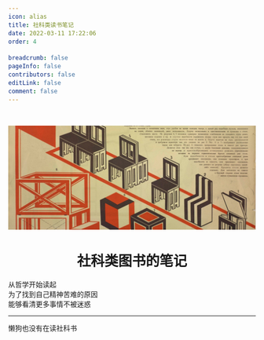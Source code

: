 ```yaml
---
icon: alias
title: 社科类读书笔记
date: 2022-03-11 17:22:06
order: 4

breadcrumb: false  
pageInfo: false  
contributors: false  
editLink: false  
comment: false
---
```


<style type="text/css">  
html body div.page-title { display: none}  
</style>

<br/>


![](./static/SocialScienceReadingNotes-images-1.jpg)

<div align="center"><h1><strong>社科类图书的笔记</strong></h1></div>  

从哲学开始读起  
为了找到自己精神苦难的原因  
能够看清更多事情不被迷惑  

----------
懒狗也没有在读社科书